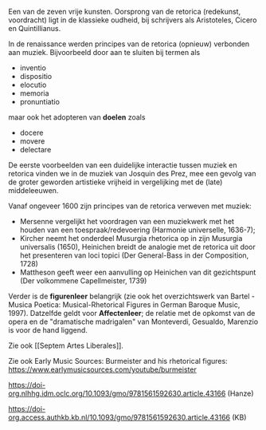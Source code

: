 Een van de zeven vrije kunsten.
Oorsprong van de retorica (redekunst, voordracht) ligt in de klassieke oudheid, bij schrijvers als Aristoteles, Cicero en Quintillianus.

In de renaissance werden principes van de retorica (opnieuw) verbonden aan muziek. Bijvoorbeeld door aan te sluiten bij termen als
- inventio
- dispositio
- elocutio
- memoria
- pronuntiatio

maar ook het adopteren van **doelen** zoals 
- docere 
- movere
- delectare

De eerste voorbeelden van een duidelijke interactie tussen muziek en retorica vinden we in de muziek van Josquin des Prez, mee een gevolg van de groter geworden artistieke vrijheid in vergelijking met de (late) middeleeuwen. 

Vanaf ongeveer 1600 zijn principes van de retorica verweven met muziek:
- Mersenne vergelijkt het voordragen van een muziekwerk met het houden van een toespraak/redevoering (Harmonie universelle, 1636-7); 
- Kircher neemt het onderdeel Musurgia rhetorica op in zijn Musurgia universalis (1650), Heinichen breidt de analogie met de retorica uit door het presenteren van loci topici (Der General-Bass in der Composition, 1728)
- Mattheson geeft weer een aanvulling op Heinichen van dit gezichtspunt (Der volkommene Capellmeister, 1739)

Verder is de **figurenleer** belangrijk (zie ook het overzichtswerk van Bartel - Musica Poetica: Musical-Rhetorical Figures in German Baroque Music, 1997). Datzelfde geldt voor **Affectenleer**; de relatie met de opkomst van de opera en de "dramatische madrigalen" van Monteverdi, Gesualdo, Marenzio is voor de hand liggend.

Zie ook [[Septem Artes Liberales]].

Zie ook Early Music Sources: 
Burmeister and his rhetorical figures: https://www.earlymusicsources.com/youtube/burmeister

https://doi-org.nlhhg.idm.oclc.org/10.1093/gmo/9781561592630.article.43166 (Hanze)

https://doi-org.access.authkb.kb.nl/10.1093/gmo/9781561592630.article.43166 (KB)

